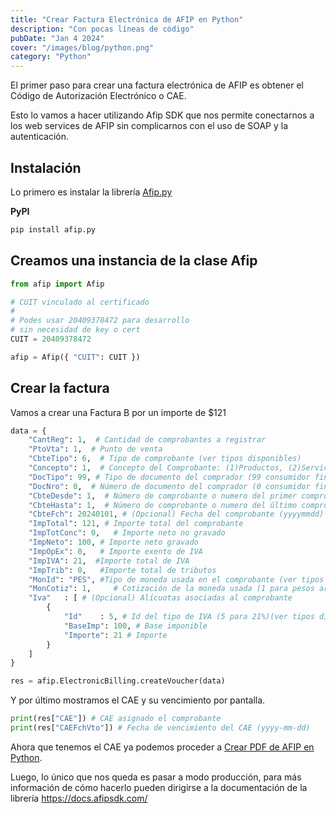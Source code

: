 ```yaml
---
title: "Crear Factura Electrónica de AFIP en Python"
description: "Con pocas líneas de código"
pubDate: "Jan 4 2024"
cover: "/images/blog/python.png"
category: "Python"
---
```


El primer paso para crear una factura electrónica de AFIP es obtener el Código de Autorización Electrónico o CAE. 

Esto lo vamos a hacer utilizando Afip SDK que nos permite conectarnos a los web services de AFIP sin complicarnos con el uso de SOAP y la autenticación.

## Instalación

Lo primero es instalar la librería [Afip.py](https://github.com/AfipSDK/afip.py)

**PyPI**

```bash
pip install afip.py
```

## Creamos una instancia de la clase Afip

```python
from afip import Afip

# CUIT vinculado al certificado
#
# Podes usar 20409378472 para desarrollo
# sin necesidad de key o cert
CUIT = 20409378472

afip = Afip({ "CUIT": CUIT })
```

## Crear la factura

Vamos a crear una Factura B por un importe de $121

```python
data = {
	"CantReg": 1,  # Cantidad de comprobantes a registrar
	"PtoVta": 1,  # Punto de venta
	"CbteTipo": 6,  # Tipo de comprobante (ver tipos disponibles) 
	"Concepto": 1,  # Concepto del Comprobante: (1)Productos, (2)Servicios, (3)Productos y Servicios
	"DocTipo": 99, # Tipo de documento del comprador (99 consumidor final, ver tipos disponibles)
	"DocNro": 0,  # Número de documento del comprador (0 consumidor final)
	"CbteDesde": 1,  # Número de comprobante o numero del primer comprobante en caso de ser mas de uno
	"CbteHasta": 1,  # Número de comprobante o numero del último comprobante en caso de ser mas de uno
	"CbteFch": 20240101, # (Opcional) Fecha del comprobante (yyyymmdd) o fecha actual si es nulo
	"ImpTotal": 121, # Importe total del comprobante
	"ImpTotConc": 0,   # Importe neto no gravado
	"ImpNeto": 100, # Importe neto gravado
	"ImpOpEx": 0,   # Importe exento de IVA
	"ImpIVA": 21,  #Importe total de IVA
	"ImpTrib": 0,   #Importe total de tributos
	"MonId": "PES", #Tipo de moneda usada en el comprobante (ver tipos disponibles)("PES" para pesos argentinos) 
	"MonCotiz": 1,     # Cotización de la moneda usada (1 para pesos argentinos)  
	"Iva"	: [ # (Opcional) Alícuotas asociadas al comprobante
		{
			"Id"	: 5, # Id del tipo de IVA (5 para 21%)(ver tipos disponibles) 
			"BaseImp": 100, # Base imponible
			"Importe": 21 # Importe 
		}
	]
}

res = afip.ElectronicBilling.createVoucher(data)
```


Y por último mostramos el CAE y su vencimiento por pantalla.

```python
print(res["CAE"]) # CAE asignado el comprobante
print(res["CAEFchVto"]) # Fecha de vencimiento del CAE (yyyy-mm-dd)
```

Ahora que tenemos el CAE ya podemos proceder a [Crear PDF de AFIP en Python](/blog/crear-pdf-de-afip-en-python).

Luego, lo único que nos queda es pasar a modo producción, para más información de cómo hacerlo pueden dirigirse a la documentación de la librería https://docs.afipsdk.com/